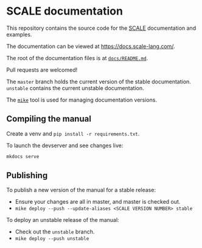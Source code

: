 # SCALE documentation

This repository contains the source code for the [SCALE](https://scale-lang.com) 
documentation and examples.

The documentation can be viewed at https://docs.scale-lang.com/.

The root of the documentation files is at [`docs/README.md`](docs/README.md).

Pull requests are welcomed!

The `master` branch holds the current version of the stable documentation.
`unstable` contains the current unstable documentation.

The [`mike`](https://github.com/jimporter/mike) tool is used for managing
documentation versions.

## Compiling the manual

Create a venv and `pip install -r requirements.txt`.

To launch the devserver and see changes live:

```sh
mkdocs serve
```

## Publishing

To publish a new version of the manual for a stable release:

- Ensure your changes are all in master, and master is checked out.
- `mike deploy --push --update-aliases <SCALE VERSION NUMBER> stable`

To deploy an unstable release of the manual:

- Check out the `unstable` branch.
- `mike deploy --push unstable`
